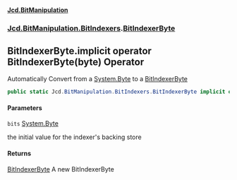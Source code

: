 #### [Jcd.BitManipulation](index.md 'index')
### [Jcd.BitManipulation.BitIndexers](Jcd.BitManipulation.BitIndexers.md 'Jcd.BitManipulation.BitIndexers').[BitIndexerByte](Jcd.BitManipulation.BitIndexers.BitIndexerByte.md 'Jcd.BitManipulation.BitIndexers.BitIndexerByte')

## BitIndexerByte.implicit operator BitIndexerByte(byte) Operator

Automatically Convert from a [System.Byte](https://docs.microsoft.com/en-us/dotnet/api/System.Byte 'System.Byte') to
a [BitIndexerByte](Jcd.BitManipulation.BitIndexers.BitIndexerByte.md 'Jcd.BitManipulation.BitIndexers.BitIndexerByte')

```csharp
public static Jcd.BitManipulation.BitIndexers.BitIndexerByte implicit operator BitIndexerByte(byte bits);
```
#### Parameters

<a name='Jcd.BitManipulation.BitIndexers.BitIndexerByte.op_ImplicitJcd.BitManipulation.BitIndexers.BitIndexerByte(byte).bits'></a>

`bits` [System.Byte](https://docs.microsoft.com/en-us/dotnet/api/System.Byte 'System.Byte')

the initial value for the indexer's backing store

#### Returns

[BitIndexerByte](Jcd.BitManipulation.BitIndexers.BitIndexerByte.md 'Jcd.BitManipulation.BitIndexers.BitIndexerByte')
A new BitIndexerByte